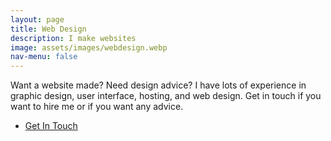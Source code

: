 ```yaml
---
layout: page
title: Web Design
description: I make websites
image: assets/images/webdesign.webp
nav-menu: false
---
```


Want a website made? Need design advice? I have lots of experience in graphic design, user interface, hosting, and web
						design. Get in touch if you want to hire me or if you want any advice.
<ul class="actions">
	<li><a href="#contact" class="button next scrolly">Get In Touch</a></li>
</ul>